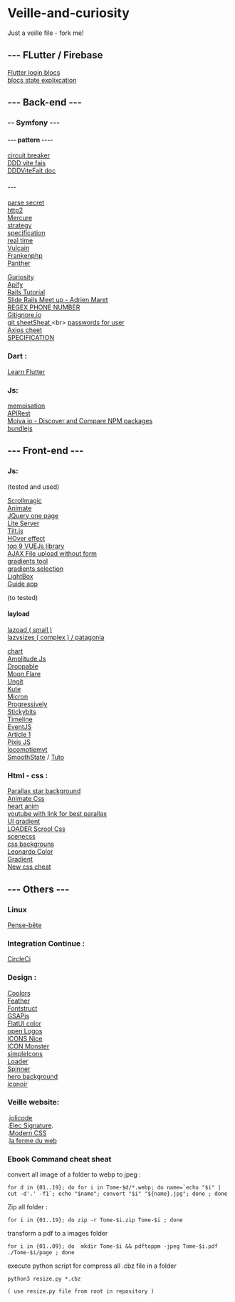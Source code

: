 # Veille-and-curiosity

Just a veille file - fork me!

## --- FLutter / Firebase

[Flutter login blocs](https://medium.com/flutter-community/firestore-todos-with-flutter-bloc-7b2d5fadcc80)<br>
[blocs state explixcation](https://blog.cellenza.com/mobilite/state-management-avec-bloc-en-flutter/)

## --- Back-end ---

### -- Symfony  ---


#### --- pattern ----

[circuit breaker](https://medium.com/@dotcom.software/circuit-breaker-pattern-in-php-10ee1b35e14d)<br>
[DDD vite fais](https://lesdieuxducode.com/blog/2019/7/introduction-au-domain-driven-design)<br>
[DDDViteFait doc](http://blog.infosaurus.fr/public/docs/DDDViteFait.pdf)<br>


#### ---

[parse secret](https://github.com/mazen160/secrets-patterns-db)<br>
[http2](https://symfony.com/doc/current/web_link.html)<br>
[Mercure](https://symfony.com/blog/symfony-gets-real-time-push-capabilities)<br>
[strategy](https://www.babeuloula.fr/blog/le-design-pattern-strategy-dans-symfony.html)<br>
[specification](https://connect.adfab.fr/dev/comment-gerer-ses-regles-metiers-grace-au-pattern-specification)<br>
[real time](https://les-tilleuls.coop/blog/mercure-un-protocole-pour-pousser-des-mises-a-jour-vers-des-navigateurs-et-app-mobiles-en-temps-reel)<br>
[Vulcain](https://github.com/dunglas/vulcain)<br>
[Frankenphp](https://frankenphp.dev/)<br>
[Panther](https://dunglas.dev/2018/09/panther-test-your-symfony-apps-with-real-web-browsers-symfonylive-london-slides/)<br>

[Guriosity](https://guriosity.com/backend)<br>
[Apify](https://www.apify.com/)<br>
[Rails Tutorial](https://www.railstutorial.org/book)<br>
[Slide Rails Meet up - Adrien Maret](https://fr.slideshare.net/secret/MRg4pReolXaGjS)<br>
[REGEX PHONE NUMBER]( ^((\+)33|0|0033)[1-9](\d{2}){4}$ )<br>
[Gitignore.io](https://gitignore.io/)<br>
[git sheetSheat ](http://ndpsoftware.com/git-cheatsheet.html#loc=stash;)<br>
[passwords for user](https://symfonycasts.com/screencast/symfony-security/user-password)<br>
[Axios cheet](https://kapeli.com/cheat_sheets/Axios.docset/Contents/Resources/Documents/index)<br>
[SPECIFICATION](https://www.babeuloula.fr/blog/le-design-pattern-strategy-dans-symfony.html)<br>

### Dart :
[Learn Flutter](https://www.tutorialspoint.com/flutter/flutter_database_concepts.htm)<br>

### Js:

[memoisation](https://www.jesuisundev.com/comprendre-la-memoisation-en-5-minutes/)<br>
[APIRest](https://practicalprogramming.fr/node-js-api/)<br>
[Moiva.io - Discover and Compare NPM packages](https://moiva.io/)<br>
[bundlejs](https://bundlejs.com/?q=slick)<br>

## --- Front-end ---

### Js:

(tested and used)

[Scrollmagic](http://scrollmagic.io/)<br>
[Animate](https://daneden.github.io/animate.css/)<br>
[JQuery one page](http://www.thepetedesign.com/demos/onepage_scroll_demo.html)<br>
[Lite Server](https://github.com/johnpapa/lite-server)<br>
[Tilt.js](https://gijsroge.github.io/tilt.js/)<br>
[HOver effect](https://miketricking.github.io/bootstrap-image-hover/)<br>
[top 9 VUEJs library](https://medium.com/better-programming/9-vue-js-libraries-that-will-make-your-life-easier-5f14c09b0ce0)<br>
[AJAX File upload without form](https://gist.github.com/w3villa/7561604)<br>
[gradients tool](https://cssgradient.io/)<br>
[gradients selection](https://webgradients.com/)<br>
[LightBox](https://www.cssscript.com/image-viewer-spotlight/)<br>
[Guide app](https://shepherdjs.dev/)

(to tested)

#### layload

[ lazoad ( small ) ](https://www.npmjs.com/package/lozad)<br>
[ lazysizes ( complex ) / patagonia  ](https://github.com/aFarkas/lazysizes)<br>

[chart](https://gionkunz.github.io/chartist-js/)<br>
[Amplitude Js](https://521dimensions.com/open-source/amplitudejs)<br>
[Droppable](https://shopify.github.io/draggable/examples/unique-dropzone.html)<br>
[Moon Flare](https://codepen.io/Nephaelin/pen/RJrpoL?page=5)<br>
[Ungit](https://github.com/FredrikNoren/ungit)<br>
[Kute](http://thednp.github.io/kute.js/)<br>
[Micron](https://webkul.github.io/micron/)<br>
[Progressively](https://thinker3197.github.io/progressively/)<br>
[Stickybits](https://dollarshaveclub.github.io/stickybits/)<br>
[Timeline](https://ilkeryilmaz.github.io/timelinejs/)<br>
[EventJS](https://www.zendevs.xyz/ce-que-vous-devriez-savoir-sur-les-evenements-js/)<br>
[Article 1](https://www.jesuisundev.com/comprendre-javascript-en-5-minutes/)<br>
[Pixis JS](https://www.pixijs.com/tutorials)<br>
[locomotiemvt](https://github.com/locomotivemtl/locomotive-scroll)<br>
[SmoothState](https://github.com/miguel-perez/smoothState.js) / [Tuto](https://css-tricks.com/add-page-transitions-css-smoothstate-js/)<br>

### Html - css :

[Parallax star background](https://codepen.io/saransh/pen/BKJun)<br>
[Animate Css](https://daneden.github.io/animate.css/)<br>
[heart anim](https://cssanimation.rocks/twitter-fave/)<br>
[youtube with link for best parallax](https://www.youtube.com/watch?v=seD2YPrMHLA)<br>
[UI gradient](https://hookagency.com/ui-gradients/)<br>
[LOADER Scrool Css](https://blog.internet-formation.fr/2016/08/creer-des-loaders-qui-suivent-le-defilement-scroll-des-pages-avec-jquery-et-css-3/)<br>
[scenecss](https://github.com/daybrush/scenejs)<br>
[css backgrouns](https://speckyboy.com/css-background-effects/)<br>
[Leonardo Color](https://leonardocolor.io/?colorKeys=%236fa7ff&base=ffffff&ratios=3%2C4.5&mode=CAM02)<br>
[Gradient](https://www.eggradients.com/category/red-gradient)<br>
[New css cheat](https://speakerdeck.com/goetter/ah-tu-peux-faire-ca-en-css-maintenant?slide=77)<br>
## --- Others ---

### Linux

[Pense-bête](http://www.progeek.fr/cube-pense-bete-pour-distribution-linux/)<br>

### Integration Continue :

[CircleCi](https://circleci.com/)<br>

### Design :

[Coolors](https://coolors.co/)<br>
[Feather](https://feathericons.com/)<br>
[Fontstruct](https://fontstruct.com/)<br>
[GSAPjs](https://www.grafikart.fr/tutoriels/javascript/greensock-animation-platform-415)<br>
[FlatUI color](https://flatuicolors.com/palette/in)<br>
[open Logos](https://github.com/arasatasaygin/openlogos)<br>
[ICONS Nice](https://codepen.io/noahblon/pen/lxukH)<br>
[ICON Monster](https://iconmonstr.com/)<br>
[simpleIcons](https://simpleicons.org/)<br>
[Loader](https://loading.io/)<br>
[Spinner](https://github.com/n3r4zzurr0/svg-spinners)<br>
[hero background](https://heropatterns.com/)<br>
[iconoir](https://iconoir.com/)<br>

### Veille website:

.[jolicode](https://jolicode.com/blog/)<br>
.[Elec Signature](https://codepen.io/goker/pen/kbEdn).<br> 
.[Modern CSS](https://moderncss.dev/)<br>
.[la ferme du web](https://www.lafermeduweb.net/tag/symfony)<br>


### Ebook Command cheat sheat

convert all image of a folder to webp to jpeg :

    for d in {01..19}; do for i in Tome-$d/*.webp; do name=`echo "$i" | cut -d'.' -f1`; echo "$name"; convert "$i" "${name}.jpg"; done ; done

Zip all folder : 

    for i in {01..19}; do zip -r Tome-$i.zip Tome-$i ; done

transform a pdf to a images folder

    for i in {01..09}; do  mkdir Tome-$i && pdftoppm -jpeg Tome-$i.pdf ./Tome-$i/page ; done

execute python script for compress all .cbz file in a folder

    python3 resize.py *.cbz

    ( use resize.py file from root in repository )


